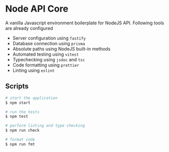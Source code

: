 # Node API Core

A vanilla Javascript environment boilerplate for NodeJS API. Following tools are already configured
- Server configuration using ```fastify```
- Database connection using ```prisma```
- Absolute paths using NodeJS built-in methods
- Automated testing using ```vitest```
- Typechecking using ```jsdoc``` and ```tsc```
- Code formatting using ```prettier```
- Linting using ```eslint```


## Scripts

```bash
# start the application
$ npm start

# run the tests
$ npm test

# perform linting and type checking
$ npm run check

# format code
$ npm run fmt
```